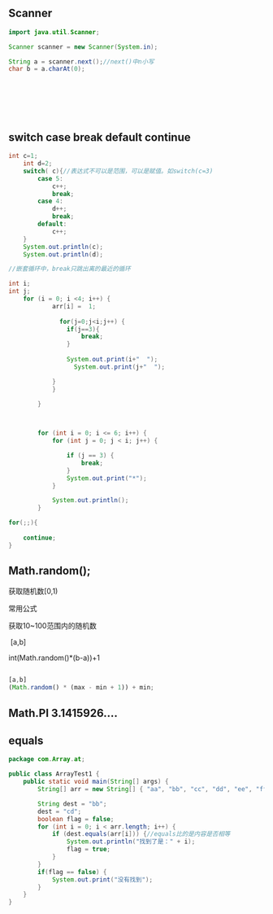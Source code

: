## Scanner







~~~java
import java.util.Scanner;

Scanner scanner = new Scanner(System.in);

String a = scanner.next();//next()中n小写
char b = a.charAt(0);








~~~



## switch case    	break	default	continue



~~~java
int c=1;
	int d=2;
	switch( c){//表达式不可以是范围，可以是赋值。如switch(c=3)
	    case 5:
	        c++;
	        break;
	    case 4:
	        d++;
	        break;
	    default:
	    	c++;
	}
	System.out.println(c);
	System.out.println(d);

~~~

~~~java
//嵌套循环中，break只跳出离的最近的循环

int i;
int j;
 	for (i = 0; i <4; i++) {
			arr[i] =  1;
		
			  for(j=0;j<i;j++) {
				if(j==3){
                    break;
                }
				
				System.out.print(i+"  ");
                  System.out.print(j+"  ");

			}
			}
			
		}



		for (int i = 0; i <= 6; i++) {
			for (int j = 0; j < i; j++) {

				if (j == 3) {
					break;
				}
				System.out.print("*");
			}

			System.out.println();
		}

for(;;){
    
    continue;
}

~~~



## Math.random();

获取随机数[0,1)    

常用公式

获取10~100范围内的随机数

​		[a,b]

int(Math.random()*(b-a))+1



```js

[a,b]
(Math.random() * (max - min + 1)) + min;
```

## Math.PI      3.1415926....



## equals



~~~java
package com.Array.at;

public class ArrayTest1 {
	public static void main(String[] args) {
		String[] arr = new String[] { "aa", "bb", "cc", "dd", "ee", "ff" };

		String dest = "bb";
		dest = "cd";
		boolean flag = false;
		for (int i = 0; i < arr.length; i++) {
			if (dest.equals(arr[i])) {//equals比的是内容是否相等
				System.out.println("找到了是：" + i);
				flag = true;
			}
		}
		if(flag == false) {
			System.out.print("没有找到");
		}
	}
}

~~~

